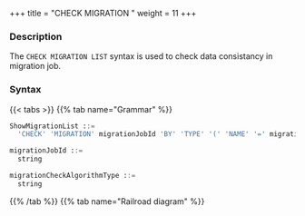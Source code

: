 +++
title = "CHECK MIGRATION "
weight = 11
+++

### Description

The `CHECK MIGRATION LIST` syntax is used to check data consistancy in migration job.

### Syntax

{{< tabs >}}
{{% tab name="Grammar" %}}
```sql
ShowMigrationList ::=
  'CHECK' 'MIGRATION' migrationJobId 'BY' 'TYPE' '(' 'NAME' '=' migrationCheckAlgorithmType ')'

migrationJobId ::=
  string

migrationCheckAlgorithmType ::=
  string
```
{{% /tab %}}
{{% tab name="Railroad diagram" %}}
<iframe frameborder="0" name="diagram" id="diagram" width="100%" height="100%"></iframe>
{{% /tab %}}
{{< /tabs >}}

### Supplement

- `migrationJobId` needs to be obtained through [SHOW MIGRATION LIST](/en/user-manual/shardingsphere-proxy/distsql/syntax/ral/migration/show-migration-list/) syntax query

- `migrationCheckAlgorithmType` needs to be obtained through [SHOW MIGRATION CHECK ALGORITHMS](/en/user-manual/shardingsphere-proxy/distsql/syntax/ral/migration/show-migration-check-algorithm/) syntax query

### Example

- check data consistancy in migration job

```sql
CHECK MIGRATION 'j01016e501b498ed1bdb2c373a2e85e2529a6' BY TYPE (NAME='CRC32_MATCH');
```

### Reserved word

`CHECK`, `MIGRATION`, `BY`, `TYPE`

### Related links

- [Reserved word](/en/user-manual/shardingsphere-proxy/distsql/syntax/reserved-word/)
- [SHOW MIGRATION LIST](/en/user-manual/shardingsphere-proxy/distsql/syntax/ral/migration/show-migration-list/)
- [SHOW MIGRATION CHECK ALGORITHMS](/en/user-manual/shardingsphere-proxy/distsql/syntax/ral/migration/show-migration-check-algorithm/)

